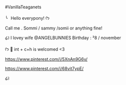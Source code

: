 #VanillaTeaganets

╰⠀Hello everypony! ᡣ𐭩

Call me . Sommi / sammy /somii or anything fine!

໒꒱ I lovey wife @ANGELBUNNIES
Birthday : ²8 / november 

ᡣ𐭩 🌻 int + c+h is welcomed <3

https://www.pinterest.com/i/5XnAn9G6v/

https://www.pinterest.com/i/68vit7ypE/

໒꒱ 
